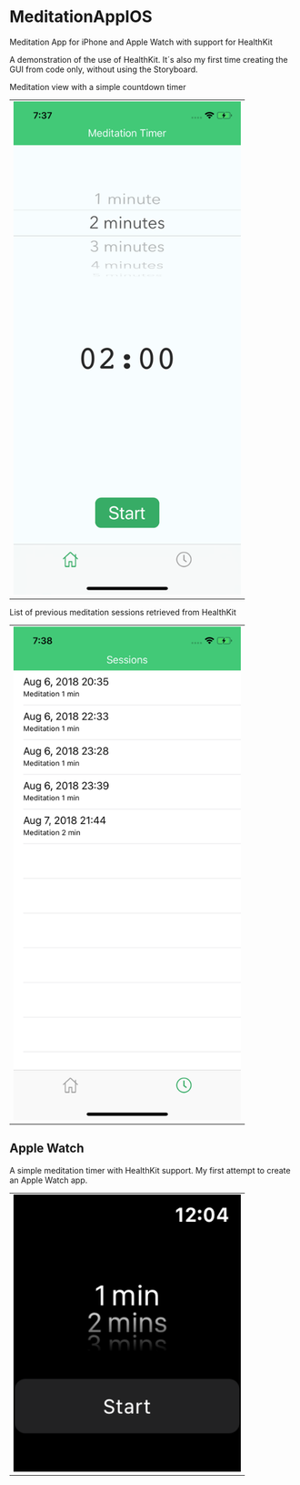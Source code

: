# MeditationAppIOS
Meditation App for iPhone and Apple Watch with support for HealthKit

A demonstration of the use of HealthKit. It´s also my first time creating the GUI from code only, without using the Storyboard.

Meditation view with a simple countdown timer
<table><tr><td>
<img src="snap1.png" width="400" alt="Screenshot" /> 
</td></tr></table>

List of previous meditation sessions retrieved from HealthKit
<table><tr><td>
<img src="snap2.png" width="400" alt="Screenshot" /> 
</td></tr></table>

## Apple Watch

A simple meditation timer with HealthKit support. My first attempt to create an Apple Watch app.

<table><tr><td>
<img src="watch-snapshot.png" width="400" alt="Screenshot" /> 
</td></tr></table>
